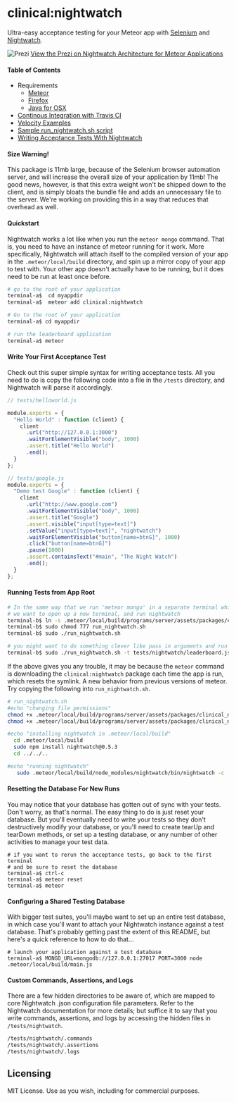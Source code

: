 clinical:nightwatch
===================

Ultra-easy acceptance testing for your Meteor app with [Selenium](http://www.seleniumhq.org/) and [Nightwatch](http://nightwatchjs.org/).

![Prezi](https://raw.githubusercontent.com/awatson1978/clinical-nightwatch/master/nightwatch.prezi.png)
[View the Prezi on Nightwatch Architecture for Meteor Applications](http://prezi.com/muvofev3r0n0/?utm_campaign=share&utm_medium=copy&rc=ex0share)  

####  Table of Contents

- Requirements
  - [Meteor](https://www.meteor.com/install)  
  - [Firefox](https://www.mozilla.org/en-US/firefox/new/)  
  - [Java for OSX](http://support.apple.com/kb/DL1572)  
-  [Continous Integration with Travis CI](https://github.com/awatson1978/clinical-nightwatch/blob/master/docs/continuous-integration.md)  
- [Velocity Examples](https://github.com/meteor-velocity/velocity-examples)  
- [Sample run_nightwatch.sh script](https://github.com/awatson1978/clinical-nightwatch/blob/master/run_nightwatch.sample.sh)  
- [Writing Acceptance Tests With Nightwatch](https://github.com/awatson1978/meteor-cookbook/blob/master/cookbook/writing.acceptance.test.md)  



####  Size Warning!
This package is 11mb large, because of the Selenium browser automation server, and will increase the overall size of your application by 11mb!  The good news, however, is that this extra weight won't be shipped down to the client, and is simply bloats the bundle file and adds an unnecessary file to the server.  We're working on providing this in a way that reduces that overhead as well.


####  Quickstart

Nightwatch works a lot like when you run the ``meteor mongo`` command.  That is, you need to have an instance of meteor running for it work.  More specifically, Nightwatch will attach itself to the compiled version of your app in the ``.meteor/local/build`` directory, and spin up a mirror copy of your app to test with.  Your other app doesn't actually have to be running, but it does need to be run at least once before.

````sh
# go to the root of your application
terminal-a$  cd myappdir
terminal-a$  meteor add clinical:nightwatch

# Go to the root of your application
terminal-a$ cd myappdir

# run the leaderboard application
terminal-a$ meteor
````

#### Write Your First Acceptance Test
Check out this super simple syntax for writing acceptance tests.  All you need to do is copy the following code into a file in the ``/tests`` directory, and Nightwatch will parse it accordingly.

````js
// tests/helloworld.js

module.exports = {
  "Hello World" : function (client) {
    client
      .url("http://127.0.0.1:3000")
      .waitForElementVisible("body", 1000)
      .assert.title("Hello World")
      .end();
  }
};

// tests/google.js
module.exports = {
  "Demo test Google" : function (client) {
    client
      .url("http://www.google.com")
      .waitForElementVisible("body", 1000)
      .assert.title("Google")
      .assert.visible("input[type=text]")
      .setValue("input[type=text]", "nightwatch")
      .waitForElementVisible("button[name=btnG]", 1000)
      .click("button[name=btnG]")
      .pause(1000)
      .assert.containsText("#main", "The Night Watch")
      .end();
  }
};

````




####  Running Tests from App Root
````sh
# In the same way that we run 'meteor mongo' in a separate terminal while our application is already running,
# we want to open up a new terminal, and run nightwatch
terminal-b$ ln -s .meteor/local/build/programs/server/assets/packages/clinical_nightwatch/launch_nightwatch_from_app_root.sh run_nightwatch.sh
terminal-b$ sudo chmod 777 run_nightwatch.sh
terminal-b$ sudo ./run_nightwatch.sh

# you might want to do something clever like pass in arguments and run specific tests
terminal-b$ sudo ./run_nightwatch.sh -t tests/nightwatch/leaderboard.js
````

If the above gives you any trouble, it may be because the ``meteor`` command is downloading the ``clinical:nightwatch`` package each time the app is run, which resets the symlink.  A new behavior from previous versions of meteor.  Try copying the following into ``run_nightwatch.sh``.  

````sh
# run_nightwatch.sh
#echo "changing file permissions"
chmod +x .meteor/local/build/programs/server/assets/packages/clinical_nightwatch/launch_nightwatch*.sh
chmod +x .meteor/local/build/programs/server/assets/packages/clinical_nightwatch/selenium/selenium-server-standalone-2.44.0.jar

#echo "installing nightwatch in .meteor/local/build"
  cd .meteor/local/build
  sudo npm install nightwatch@0.5.3
  cd ../../..

#echo "running nightwatch"
   sudo .meteor/local/build/node_modules/nightwatch/bin/nightwatch -c .meteor/local/build/programs/server/assets/packages/clinical_nightwatch/nightwatch_from_app_root.json $1 $2
````


#### Resetting the Database For New Runs
You may notice that your database has gotten out of sync with your tests.  Don't worry, as that's normal.  The easy thing to do is just reset your database.  But you'll eventually need to write your tests so they don't destructively modify your database, or you'll need to create tearUp and tearDown methods, or set up a testing database, or any number of other activities to manage your test data.

````
# if you want to rerun the acceptance tests, go back to the first terminal
# and be sure to reset the database
terminal-a$ ctrl-c
terminal-a$ meteor reset
terminal-a$ meteor
````

####  Configuring a Shared Testing Database
With bigger test suites, you'll maybe want to set up an entire test database, in which case you'll want to attach your Nightwatch instance against a test database.  That's probably getting past the extent of this README, but here's a quick reference to how to do that...

````
# launch your application against a test database
terminal-a$ MONGO_URL=mongodb://127.0.0.1:27017 PORT=3000 node .meteor/local/build/main.js
````

####  Custom Commands, Assertions, and Logs

There are a few hidden directories to be aware of, which are mapped to core Nightwatch .json configuration file parameters.  Refer to the Nightwatch documentation for more details; but suffice it to say that you write commands, assertions, and logs by accessing the hidden files in ``/tests/nightwatch``.  

````sh
/tests/nightwatch/.commands
/tests/nightwatch/.assertions
/tests/nightwatch/.logs
````




Licensing
------------------------

MIT License. Use as you wish, including for commercial purposes.
